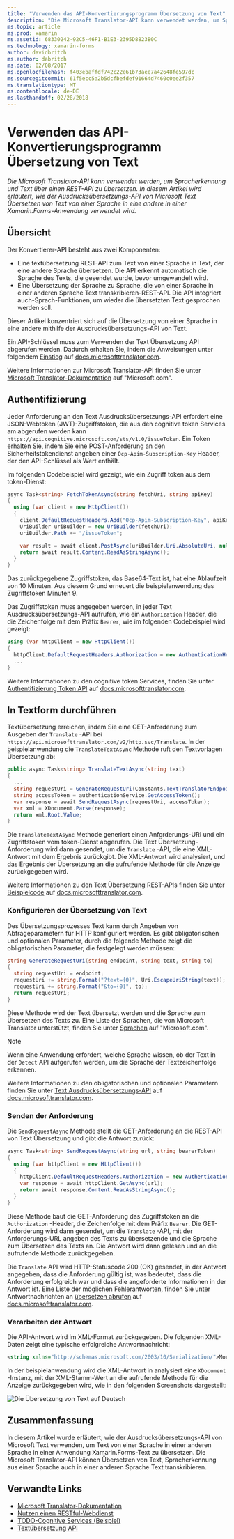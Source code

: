 ```yaml
---
title: "Verwenden das API-Konvertierungsprogramm Übersetzung von Text"
description: "Die Microsoft Translator-API kann verwendet werden, um Spracherkennung und Text über einen REST-API zu übersetzen. In diesem Artikel wird erläutert, wie der Ausdrucksübersetzungs-API von Microsoft Text Übersetzen von Text von einer Sprache in eine andere in einer Xamarin.Forms-Anwendung verwendet wird."
ms.topic: article
ms.prod: xamarin
ms.assetid: 68330242-92C5-46F1-B1E3-2395D8823B0C
ms.technology: xamarin-forms
author: davidbritch
ms.author: dabritch
ms.date: 02/08/2017
ms.openlocfilehash: f403ebaffdf742c22e61b73aee7a42648fe597dc
ms.sourcegitcommit: 61f5ecc5a2b5dcfbefdef91664d7460c0ee2f357
ms.translationtype: MT
ms.contentlocale: de-DE
ms.lasthandoff: 02/28/2018
---
```

# <a name="text-translation-using-the-translator-api"></a>Verwenden das API-Konvertierungsprogramm Übersetzung von Text

_Die Microsoft Translator-API kann verwendet werden, um Spracherkennung und Text über einen REST-API zu übersetzen. In diesem Artikel wird erläutert, wie der Ausdrucksübersetzungs-API von Microsoft Text Übersetzen von Text von einer Sprache in eine andere in einer Xamarin.Forms-Anwendung verwendet wird._

## <a name="overview"></a>Übersicht

Der Konvertierer-API besteht aus zwei Komponenten:

- Eine textübersetzung REST-API zum Text von einer Sprache in Text, der eine andere Sprache übersetzen. Die API erkennt automatisch die Sprache des Texts, die gesendet wurde, bevor umgewandelt wird.
- Eine Übersetzung der Sprache zu Sprache, die von einer Sprache in einer anderen Sprache Text transkribieren-REST-API. Die API integriert auch-Sprach-Funktionen, um wieder die übersetzten Text gesprochen werden soll.

Dieser Artikel konzentriert sich auf die Übersetzung von einer Sprache in eine andere mithilfe der Ausdrucksübersetzungs-API von Text.

Ein API-Schlüssel muss zum Verwenden der Text Übersetzung API abgerufen werden. Dadurch erhalten Sie, indem die Anweisungen unter folgendem [Einstieg](http://docs.microsofttranslator.com/text-translate.html) auf [docs.microsofttranslator.com](http://docs.microsofttranslator.com/).

Weitere Informationen zur Microsoft Translator-API finden Sie unter [Microsoft Translator-Dokumentation](https://www.microsoft.com/cognitive-services/translator-api/documentation/TranslatorInfo/overview) auf "Microsoft.com".

## <a name="authentication"></a>Authentifizierung

Jeder Anforderung an den Text Ausdrucksübersetzungs-API erfordert eine JSON-Webtoken (JWT)-Zugriffstoken, die aus den cognitive token Services am abgerufen werden kann `https://api.cognitive.microsoft.com/sts/v1.0/issueToken`. Ein Token erhalten Sie, indem Sie eine POST-Anforderung an den Sicherheitstokendienst angeben einer `Ocp-Apim-Subscription-Key` Header, der den API-Schlüssel als Wert enthält.

Im folgenden Codebeispiel wird gezeigt, wie ein Zugriff token aus dem token-Dienst:

```csharp
async Task<string> FetchTokenAsync(string fetchUri, string apiKey)
{
  using (var client = new HttpClient())
  {
    client.DefaultRequestHeaders.Add("Ocp-Apim-Subscription-Key", apiKey);
    UriBuilder uriBuilder = new UriBuilder(fetchUri);
    uriBuilder.Path += "/issueToken";

    var result = await client.PostAsync(uriBuilder.Uri.AbsoluteUri, null);
    return await result.Content.ReadAsStringAsync();
  }
}
```

Das zurückgegebene Zugriffstoken, das Base64-Text ist, hat eine Ablaufzeit von 10 Minuten. Aus diesem Grund erneuert die beispielanwendung das Zugriffstoken Minuten 9.

Das Zugriffstoken muss angegeben werden, in jeder Text Ausdrucksübersetzungs-API aufrufen, wie ein `Authorization` Header, die die Zeichenfolge mit dem Präfix `Bearer`, wie im folgenden Codebeispiel wird gezeigt:

```csharp
using (var httpClient = new HttpClient())
{
  httpClient.DefaultRequestHeaders.Authorization = new AuthenticationHeaderValue("Bearer", bearerToken);
  ...
}  
```

Weitere Informationen zu den cognitive token Services, finden Sie unter [Authentifizierung Token API](http://docs.microsofttranslator.com/oauth-token.html) auf [docs.microsofttranslator.com](http://docs.microsofttranslator.com/).

## <a name="performing-text-translation"></a>In Textform durchführen

Textübersetzung erreichen, indem Sie eine GET-Anforderung zum Ausgeben der `Translate` -API bei `https://api.microsofttranslator.com/v2/http.svc/Translate`. In der beispielanwendung die `TranslateTextAsync` Methode ruft den Textvorlagen Übersetzung ab:

```csharp
public async Task<string> TranslateTextAsync(string text)
{
  ...
  string requestUri = GenerateRequestUri(Constants.TextTranslatorEndpoint, text, "en", "de");
  string accessToken = authenticationService.GetAccessToken();
  var response = await SendRequestAsync(requestUri, accessToken);
  var xml = XDocument.Parse(response);
  return xml.Root.Value;
}
```

Die `TranslateTextAsync` Methode generiert einen Anforderungs-URI und ein Zugriffstoken vom token-Dienst abgerufen. Die Text Übersetzung-Anforderung wird dann gesendet, um die `Translate` -API, die eine XML-Antwort mit dem Ergebnis zurückgibt. Die XML-Antwort wird analysiert, und das Ergebnis der Übersetzung an die aufrufende Methode für die Anzeige zurückgegeben wird.

Weitere Informationen zu den Text Übersetzung REST-APIs finden Sie unter [Beispielcode](http://docs.microsofttranslator.com/text-translate.html#/default) auf [docs.microsofttranslator.com](http://docs.microsofttranslator.com/).

### <a name="configuring-text-translation"></a>Konfigurieren der Übersetzung von Text

Des Übersetzungsprozesses Text kann durch Angeben von Abfrageparametern für HTTP konfiguriert werden. Es gibt obligatorischen und optionalen Parameter, durch die folgende Methode zeigt die obligatorischen Parameter, die festgelegt werden müssen:

```csharp
string GenerateRequestUri(string endpoint, string text, string to)
{
  string requestUri = endpoint;
  requestUri += string.Format("?text={0}", Uri.EscapeUriString(text));
  requestUri += string.Format("&to={0}", to);
  return requestUri;
}
```

Diese Methode wird der Text übersetzt werden und die Sprache zum Übersetzen des Texts zu. Eine Liste der Sprachen, die von Microsoft Translator unterstützt, finden Sie unter [Sprachen](https://www.microsoft.com/translator/languages.aspx) auf "Microsoft.com".

> [!NOTE]
> Wenn eine Anwendung erfordert, welche Sprache wissen, ob der Text in der `Detect` API aufgerufen werden, um die Sprache der Textzeichenfolge erkennen.

Weitere Informationen zu den obligatorischen und optionalen Parametern finden Sie unter [Text Ausdrucksübersetzungs-API](http://docs.microsofttranslator.com/text-translate.html#!/default/get_Translate) auf [docs.microsofttranslator.com](http://docs.microsofttranslator.com/).

### <a name="sending-the-request"></a>Senden der Anforderung

Die `SendRequestAsync` Methode stellt die GET-Anforderung an die REST-API von Text Übersetzung und gibt die Antwort zurück:

```csharp
async Task<string> SendRequestAsync(string url, string bearerToken)
{
  using (var httpClient = new HttpClient())
  {
    httpClient.DefaultRequestHeaders.Authorization = new AuthenticationHeaderValue("Bearer", bearerToken);
    var response = await httpClient.GetAsync(url);
    return await response.Content.ReadAsStringAsync();
  }
}
```

Diese Methode baut die GET-Anforderung das Zugriffstoken an die `Authorization` -Header, die Zeichenfolge mit dem Präfix `Bearer`. Die GET-Anforderung wird dann gesendet, um die `Translate` -API, mit der Anforderungs-URL angeben des Texts zu übersetzende und die Sprache zum Übersetzen des Texts an. Die Antwort wird dann gelesen und an die aufrufende Methode zurückgegeben.

Die `Translate` API wird HTTP-Statuscode 200 (OK) gesendet, in der Antwort angegeben, dass die Anforderung gültig ist, was bedeutet, dass die Anforderung erfolgreich war und dass die angeforderte Informationen in der Antwort ist. Eine Liste der möglichen Fehlerantworten, finden Sie unter Antwortnachrichten an [übersetzen abrufen](http://docs.microsofttranslator.com/text-translate.html#!/default/get_Translate) auf [docs.microsofttranslator.com](http://docs.microsofttranslator.com/).

### <a name="processing-the-response"></a>Verarbeiten der Antwort

Die API-Antwort wird im XML-Format zurückgegeben. Die folgenden XML-Daten zeigt eine typische erfolgreiche Antwortnachricht:

```xml
<string xmlns="http://schemas.microsoft.com/2003/10/Serialization/">Morgen kaufen gehen ein</string>
```

In der beispielanwendung wird die XML-Antwort in analysiert eine `XDocument` -Instanz, mit der XML-Stamm-Wert an die aufrufende Methode für die Anzeige zurückgegeben wird, wie in den folgenden Screenshots dargestellt:

![](text-translation-images/text-translation.png "Die Übersetzung von Text auf Deutsch")

## <a name="summary"></a>Zusammenfassung

In diesem Artikel wurde erläutert, wie der Ausdrucksübersetzungs-API von Microsoft Text verwenden, um Text von einer Sprache in einer anderen Sprache in einer Anwendung Xamarin.Forms-Text zu übersetzen. Die Microsoft Translator-API können Übersetzen von Text, Spracherkennung aus einer Sprache auch in einer anderen Sprache Text transkribieren.



## <a name="related-links"></a>Verwandte Links

- [Microsoft Translator-Dokumentation](https://www.microsoft.com/cognitive-services/translator-api/documentation/TranslatorInfo/overview)
- [Nutzen einen RESTful-Webdienst](~/xamarin-forms/data-cloud/consuming/rest.md)
- [TODO-Cognitive Services (Beispiel)](https://developer.xamarin.com/samples/xamarin-forms/WebServices/TodoCognitiveServices/)
- [Textübersetzung API](http://docs.microsofttranslator.com/text-translate.html)
